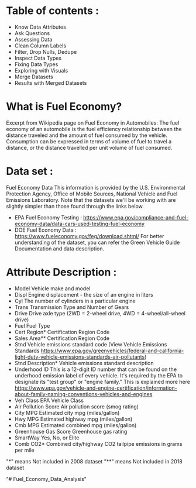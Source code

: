 # Table of contents : 
* Know Data Attributes
* Ask Questions
* Assessing Data
* Clean Column Labels 
* Filter, Drop Nulls, Dedupe
* Inspect Data Types
* Fixing Data Types
* Exploring with Visuals
* Merge Datasets 
* Results with Merged Datasets 


# What is Fuel Economy?
Excerpt from Wikipedia page on Fuel Economy in Automobiles:
The fuel economy of an automobile is the fuel efficiency relationship between the distance traveled and the amount 
of fuel consumed by the vehicle. Consumption can be expressed in terms of volume of fuel to travel a distance, 
or the distance travelled per unit volume of fuel consumed.

# Data set :
Fuel Economy Data
This information is provided by the U.S. Environmental Protection Agency, Office of Mobile Sources, National Vehicle and Fuel Emissions Laboratory.
Note that the datasets we'll be working with are slightly simpler than those found through the links below.
* EPA Fuel Economy Testing : https://www.epa.gov/compliance-and-fuel-economy-data/data-cars-used-testing-fuel-economy
* DOE Fuel Economy Data : https://www.fueleconomy.gov/feg/download.shtml/
For better understanding of the dataset, you can refer the Green Vehicle Guide Documentation and data description. 

# Attribute	Description : 
* Model	Vehicle make and model
* Displ	Engine displacement - the size of an engine in liters
* Cyl	The number of cylinders in a particular engine
* Trans	Transmission Type and Number of Gears
* Drive	Drive axle type (2WD = 2-wheel drive, 4WD = 4-wheel/all-wheel drive)
* Fuel	Fuel Type
* Cert Region*	Certification Region Code
* Sales Area**	Certification Region Code
* Stnd	Vehicle emissions standard code (View Vehicle Emissions Standards https://www.epa.gov/greenvehicles/federal-and-california-light-duty-vehicle-emissions-standards-air-pollutants)
* Stnd Description*	Vehicle emissions standard description
* Underhood ID	This is a 12-digit ID number that can be found on the underhood emission label of every vehicle. It's required by the EPA to designate its "test group" or "engine family." This is explained more here https://www.epa.gov/vehicle-and-engine-certification/information-about-family-naming-conventions-vehicles-and-engines
* Veh Class	EPA Vehicle Class
* Air Pollution Score	Air pollution score (smog rating)
* City MPG	Estimated city mpg (miles/gallon)
* Hwy MPG	Estimated highway mpg (miles/gallon)
* Cmb MPG	Estimated combined mpg (miles/gallon)
* Greenhouse Gas Score	Greenhouse gas rating
* SmartWay	Yes, No, or Elite
* Comb CO2*	Combined city/highway CO2 tailpipe emissions in grams per mile

"*"  means  Not included in 2008 dataset
"**"  means Not included in 2018 dataset



"# Fuel_Economy_Data_Analysis" 
